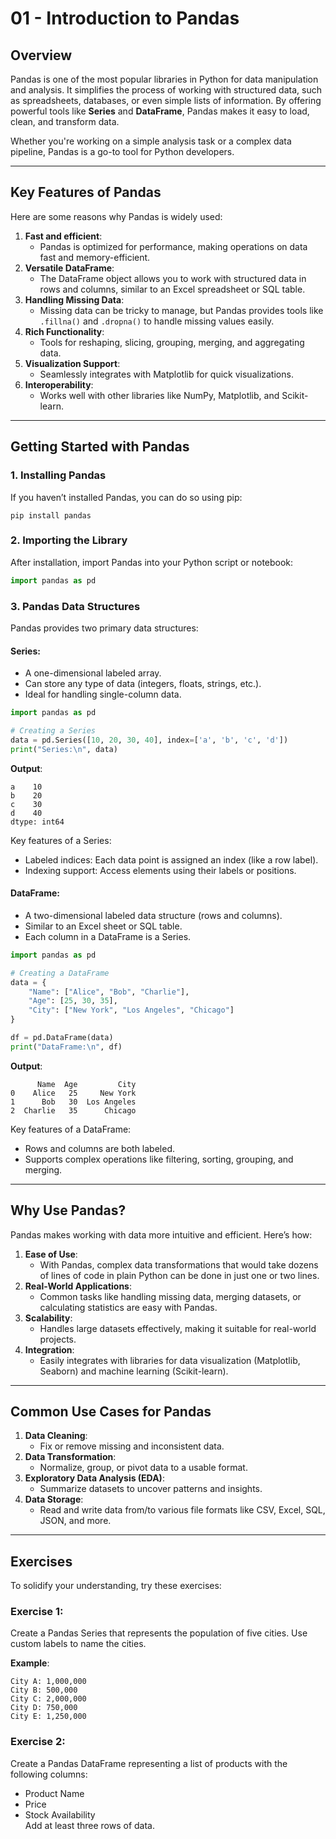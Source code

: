 # 01 - Introduction to Pandas

## Overview

Pandas is one of the most popular libraries in Python for data manipulation and analysis. It simplifies the process of working with structured data, such as spreadsheets, databases, or even simple lists of information. By offering powerful tools like **Series** and **DataFrame**, Pandas makes it easy to load, clean, and transform data.

Whether you're working on a simple analysis task or a complex data pipeline, Pandas is a go-to tool for Python developers.

---

## Key Features of Pandas

Here are some reasons why Pandas is widely used:

1.  **Fast and efficient**:
    *   Pandas is optimized for performance, making operations on data fast and memory-efficient.
2.  **Versatile DataFrame**:
    *   The DataFrame object allows you to work with structured data in rows and columns, similar to an Excel spreadsheet or SQL table.
3.  **Handling Missing Data**:
    *   Missing data can be tricky to manage, but Pandas provides tools like `.fillna()` and `.dropna()` to handle missing values easily.
4.  **Rich Functionality**:
    *   Tools for reshaping, slicing, grouping, merging, and aggregating data.
5.  **Visualization Support**:
    *   Seamlessly integrates with Matplotlib for quick visualizations.
6.  **Interoperability**:
    *   Works well with other libraries like NumPy, Matplotlib, and Scikit-learn.

---

## Getting Started with Pandas

### 1\. Installing Pandas

If you haven’t installed Pandas, you can do so using pip:

```
pip install pandas
```

### 2\. Importing the Library

After installation, import Pandas into your Python script or notebook:

```python
import pandas as pd
```

### 3\. Pandas Data Structures

Pandas provides two primary data structures:

#### **Series**:

*   A one-dimensional labeled array.
*   Can store any type of data (integers, floats, strings, etc.).
*   Ideal for handling single-column data.

```python
import pandas as pd

# Creating a Series
data = pd.Series([10, 20, 30, 40], index=['a', 'b', 'c', 'd'])
print("Series:\n", data)
```

**Output**:

```
a    10
b    20
c    30
d    40
dtype: int64
```

Key features of a Series:

*   Labeled indices: Each data point is assigned an index (like a row label).
*   Indexing support: Access elements using their labels or positions.

#### **DataFrame**:

*   A two-dimensional labeled data structure (rows and columns).
*   Similar to an Excel sheet or SQL table.
*   Each column in a DataFrame is a Series.

```python
import pandas as pd

# Creating a DataFrame
data = {
    "Name": ["Alice", "Bob", "Charlie"],
    "Age": [25, 30, 35],
    "City": ["New York", "Los Angeles", "Chicago"]
}

df = pd.DataFrame(data)
print("DataFrame:\n", df)
```

**Output**:

```
      Name  Age         City
0    Alice   25     New York
1      Bob   30  Los Angeles
2  Charlie   35      Chicago
```

Key features of a DataFrame:

*   Rows and columns are both labeled.
*   Supports complex operations like filtering, sorting, grouping, and merging.

---

## Why Use Pandas?

Pandas makes working with data more intuitive and efficient. Here’s how:

1.  **Ease of Use**:
    *   With Pandas, complex data transformations that would take dozens of lines of code in plain Python can be done in just one or two lines.
2.  **Real-World Applications**:
    *   Common tasks like handling missing data, merging datasets, or calculating statistics are easy with Pandas.
3.  **Scalability**:
    *   Handles large datasets effectively, making it suitable for real-world projects.
4.  **Integration**:
    *   Easily integrates with libraries for data visualization (Matplotlib, Seaborn) and machine learning (Scikit-learn).

---

## Common Use Cases for Pandas

1.  **Data Cleaning**:
    *   Fix or remove missing and inconsistent data.
2.  **Data Transformation**:
    *   Normalize, group, or pivot data to a usable format.
3.  **Exploratory Data Analysis (EDA)**:
    *   Summarize datasets to uncover patterns and insights.
4.  **Data Storage**:
    *   Read and write data from/to various file formats like CSV, Excel, SQL, JSON, and more.

---

## Exercises

To solidify your understanding, try these exercises:

### Exercise 1:

Create a Pandas Series that represents the population of five cities. Use custom labels to name the cities.

**Example**:

```
City A: 1,000,000
City B: 500,000
City C: 2,000,000
City D: 750,000
City E: 1,250,000
```

### Exercise 2:

Create a Pandas DataFrame representing a list of products with the following columns:

*   Product Name
*   Price
*   Stock Availability  
    Add at least three rows of data.